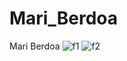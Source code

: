 # Mari_Berdoa
Mari Berdoa
![f1](https://user-images.githubusercontent.com/87554900/161366192-8bb97301-c999-453e-9ef0-26db7d9ced20.png)
![f2](https://user-images.githubusercontent.com/87554900/161366200-1491c1c6-de40-4cfb-97eb-6112a72dc5c9.png)
